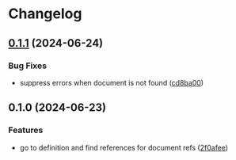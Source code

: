 # Changelog

## [0.1.1](https://github.com/armsnyder/openapiv3-lsp/compare/v0.1.0...v0.1.1) (2024-06-24)


### Bug Fixes

* suppress errors when document is not found ([cd8ba00](https://github.com/armsnyder/openapiv3-lsp/commit/cd8ba00436c277839af95b0a4aeb3ae90b126b9c))

## 0.1.0 (2024-06-23)

### Features

- go to definition and find references for document refs ([2f0afee](https://github.com/armsnyder/openapiv3-lsp/commit/2f0afee71a9cd8cf1f7bd62191be6771d7d5182c))

